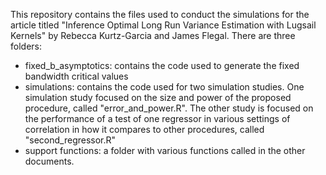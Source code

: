 This repository contains the files used to conduct the simulations for the article titled 
"Inference Optimal Long Run Variance Estimation with Lugsail Kernels" by Rebecca Kurtz-Garcia and James Flegal. 
There are three folders: 

- fixed_b_asymptotics: contains the code used to generate the fixed bandwidth critical values
- simulations: contains the code used for two simulation studies. One simulation study focused on the size
              and power of the proposed procedure, called "error_and_power.R". The other study is focused on
              the performance of a test of one regressor in various settings of correlation in how it compares
              to other procedures, called "second_regressor.R"
- support functions: a folder with various functions called in the other documents. 
